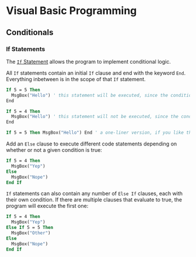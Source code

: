 # Visual Basic Programming

## Conditionals

### If Statements

The [`If` Statement](https://msdn.microsoft.com/en-us/vba/language-reference-vba/articles/ifthenelse-statement) allows the program to implement conditional logic.

All `If` statements contain an initial `If` clause and end with the keyword `End`. Everything inbetween is in the scope of that `If` statement.

```vb
If 5 = 5 Then 
  MsgBox("Hello") ' this statement will be executed, since the condition is true
End
```

```vb
If 5 = 4 Then 
  MsgBox("Hello") ' this statement will not be executed, since the condition is false
End
```

```vb
If 5 = 5 Then MsgBox("Hello") End ' a one-liner version, if you like that kind of thing
```

Add an `Else` clause to execute different code statements depending on whether or not a given condition is true:

```vb
If 5 = 4 Then
  MsgBox("Yep")
Else
  MsgBox("Nope")
End If
```

`If` statements can also contain any number of `Else If` clauses, each with their own condition. If there are multiple clauses that evaluate to true, the program will execute the first one:

```vb
If 5 = 4 Then
  MsgBox("Yep")
Else If 5 = 5 Then
  MsgBox("Other")
Else
  MsgBox("Nope")
End If
```
